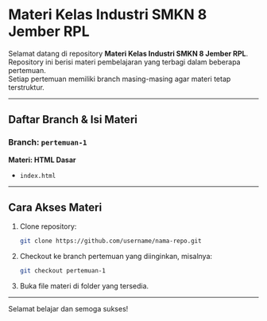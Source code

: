 # Materi Kelas Industri SMKN 8 Jember RPL

Selamat datang di repository **Materi Kelas Industri SMKN 8 Jember RPL**.  
Repository ini berisi materi pembelajaran yang terbagi dalam beberapa pertemuan.  
Setiap pertemuan memiliki branch masing-masing agar materi tetap terstruktur.

---

## Daftar Branch & Isi Materi

### Branch: `pertemuan-1`

**Materi: HTML Dasar**

- `index.html`

---

## Cara Akses Materi

1. Clone repository:
    ```bash
    git clone https://github.com/username/nama-repo.git
    ```
2. Checkout ke branch pertemuan yang diinginkan, misalnya:
    ```bash
    git checkout pertemuan-1
    ```
3. Buka file materi di folder yang tersedia.

---

Selamat belajar dan semoga sukses!